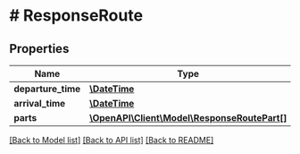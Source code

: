 # # ResponseRoute

## Properties

Name | Type | Description | Notes
------------ | ------------- | ------------- | -------------
**departure_time** | [**\DateTime**](\DateTime.md) |  | 
**arrival_time** | [**\DateTime**](\DateTime.md) |  | 
**parts** | [**\OpenAPI\Client\Model\ResponseRoutePart[]**](ResponseRoutePart.md) |  | 

[[Back to Model list]](../../README.md#documentation-for-models) [[Back to API list]](../../README.md#documentation-for-api-endpoints) [[Back to README]](../../README.md)


